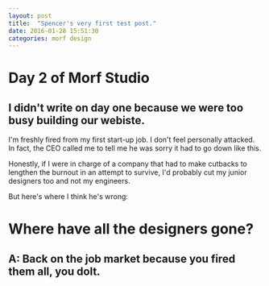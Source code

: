 ```yaml
---
layout: post
title:  "Spencer's very first test post."
date: 2016-01-28 15:51:30
categories: morf design
---
```

# Day 2 of Morf Studio

## I didn't write on day one because we were too busy building our webiste.

I'm freshly fired from my first start-up job.
I don't feel personally attacked. In fact, the CEO called me to tell me he was sorry it had to go down like this.

Honestly, if I were in charge of a company that had to make cutbacks to lengthen the burnout in an attempt to survive, I'd probably cut my junior designers too and not my engineers.

But here's where I think he's wrong:

# Where have all the designers gone?

## A: Back on the job market because you fired them all, you dolt.
